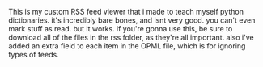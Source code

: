 This is my custom RSS feed viewer that i made to teach myself python dictionaries.
it's incredibly bare bones, and isnt very good. you can't even mark stuff as read. but it works. 
if you're gonna use this, be sure to download all of the files in the rss folder, as they're all important. 
also i've added an extra field to each item in the OPML file, which is for ignoring types of feeds. 
